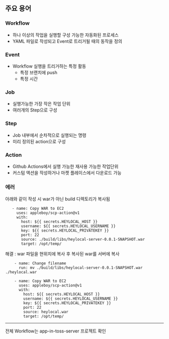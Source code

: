 ## 주요 용어
### Workflow
  - 하나 이상의 작업을 실행할 구성 가능한 자동화된 프로세스
  - YAML 파일로 작성되고 Event로 트리거될 때의 동작을 정의
  
### Event
  - Workflow 실행을 트리거하는 특정 활동
    - 특정 브랜치에 push
    - 특정 시간

### Job 
  - 실행가능한 가장 작은 작업 단위
  - 여러개의 Step으로 구성
### Step
  - Job 내부에서 순차적으로 실행되는 명령
  - 미리 정의된 action으로 구성

### Action
  - Github Actions에서 실행 가능한 재사용 가능한 작업단위
  - 커스텀 액션을 작성하거나 마켓 플레이스에서 다운로드 가능

### 에러

아래와 같이 작성 시 war가 아닌 build 디렉토리가 복사됨
 
 ```       
    - name: Copy WAR to EC2
      uses: appleboy/scp-action@v1
      with:
        host: ${{ secrets.HEYLOCAL_HOST }}
        username: ${{ secrets.HEYLOCAL_USERNAME }}
        key: ${{ secrets.HEYLOCAL_PRIVATEKEY }}
        port: 22
        source: ./build/libs/heylocal-server-0.0.1-SNAPSHOT.war
        target: /opt/temp/
 ```

해결 : war 파일을 현위치에 복사 후 복사된 war를 서버에 복사

  ```
      - name: Change filename
        run: mv ./build/libs/heylocal-server-0.0.1-SNAPSHOT.war ./heylocal.war
        
      - name: Copy WAR to EC2
        uses: appleboy/scp-action@v1
        with:
          host: ${{ secrets.HEYLOCAL_HOST }}
          username: ${{ secrets.HEYLOCAL_USERNAME }}
          key: ${{ secrets.HEYLOCAL_PRIVATEKEY }}
          port: 22
          source: heylocal.war
          target: /opt/temp/
  ```
--- 
전체 Workflow는 app-in-toss-server 프로젝트 확인
